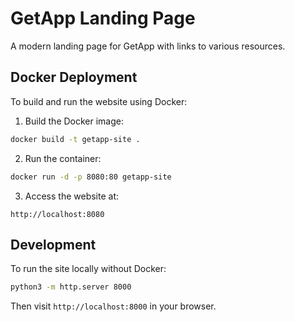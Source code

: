 # GetApp Landing Page

A modern landing page for GetApp with links to various resources.

## Docker Deployment

To build and run the website using Docker:

1. Build the Docker image:
```bash
docker build -t getapp-site .
```

2. Run the container:
```bash
docker run -d -p 8080:80 getapp-site
```

3. Access the website at:
```
http://localhost:8080
```

## Development

To run the site locally without Docker:
```bash
python3 -m http.server 8000
```

Then visit `http://localhost:8000` in your browser.
